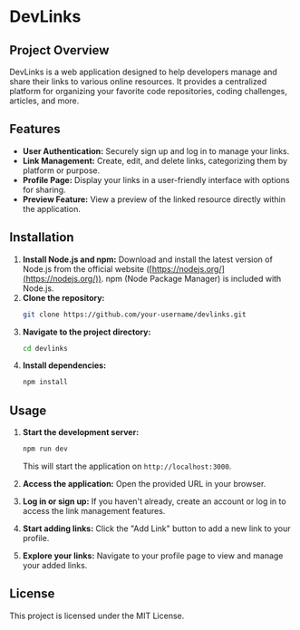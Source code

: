 # DevLinks

## Project Overview

DevLinks is a web application designed to help developers manage and share their links to various online resources. It provides a centralized platform for organizing your favorite code repositories, coding challenges, articles, and more.

## Features

* **User Authentication:** Securely sign up and log in to manage your links.
* **Link Management:** Create, edit, and delete links, categorizing them by platform or purpose.
* **Profile Page:** Display your links in a user-friendly interface with options for sharing.
* **Preview Feature:** View a preview of the linked resource directly within the application.

## Installation

1. **Install Node.js and npm:** Download and install the latest version of Node.js from the official website ([https://nodejs.org/](https://nodejs.org/)). npm (Node Package Manager) is included with Node.js.
2. **Clone the repository:**
   ```bash
   git clone https://github.com/your-username/devlinks.git
   ```
3. **Navigate to the project directory:**
   ```bash
   cd devlinks
   ```
4. **Install dependencies:**
   ```bash
   npm install
   ```

## Usage

1. **Start the development server:**
   ```bash
   npm run dev
   ```
   This will start the application on `http://localhost:3000`.

2. **Access the application:** Open the provided URL in your browser.

3. **Log in or sign up:** If you haven't already, create an account or log in to access the link management features.

4. **Start adding links:** Click the "Add Link" button to add a new link to your profile.

5. **Explore your links:** Navigate to your profile page to view and manage your added links.

## License

This project is licensed under the MIT License. 
